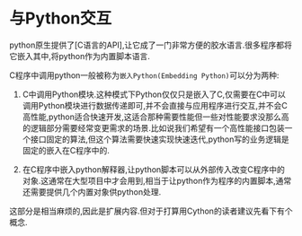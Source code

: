 # 与Python交互

python原生提供了[C语言的API],让它成了一门非常方便的胶水语言.很多程序都将它嵌入其中,将python作为内置脚本语言.

C程序中调用python一般被称为`嵌入Python(Embedding Python)`可以分为两种:

1. C中调用Python模块.这种模式下Python仅仅只是嵌入了C,仅需要在C中可以调用Python模块进行数据传递即可,并不会直接与应用程序进行交互,并不会C高性能,python适合快速开发,这适合那种需要性能但一些对性能要求没那么高的逻辑部分需要经常变更需求的场景.比如说我们希望有一个高性能接口包装一个接口固定的算法,但这个算法需要快速实现快速迭代,python写的业务逻辑是固定的嵌入在C程序中的.

2. 在C程序中嵌入python解释器,让python脚本可以从外部传入改变C程序中的对象.这通常在大型项目中才会用到,相当于让python作为程序的内置脚本,通常还需要提供几个内置对象供python处理.

这部分是相当麻烦的,因此是扩展内容.但对于打算用Cython的读者建议先看下有个概念.